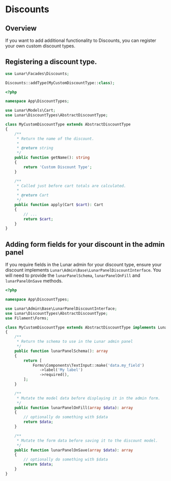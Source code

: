 
# Discounts

## Overview

If you want to add additional functionality to Discounts, you can register your own custom discount types.

## Registering a discount type.

```php
use Lunar\Facades\Discounts;

Discounts::addType(MyCustomDiscountType::class);
```


```php
<?php

namespace App\DiscountTypes;

use Lunar\Models\Cart;
use Lunar\DiscountTypes\AbstractDiscountType;

class MyCustomDiscountType extends AbstractDiscountType
{
    /**
     * Return the name of the discount.
     *
     * @return string
     */
    public function getName(): string
    {
        return 'Custom Discount Type';
    }

    /**
     * Called just before cart totals are calculated.
     *
     * @return Cart
     */
    public function apply(Cart $cart): Cart
    {
        // ...
        return $cart;
    }
}
```


## Adding form fields for your discount in the admin panel

If you require fields in the Lunar admin for your discount type, ensure your discount implements `Lunar\Admin\Base\LunarPanelDiscountInterface`. You will need to provide the `lunarPanelSchema`, `lunarPanelOnFill` and `lunarPanelOnSave` methods.

```php
<?php

namespace App\DiscountTypes;

use Lunar\Admin\Base\LunarPanelDiscountInterface;
use Lunar\DiscountTypes\AbstractDiscountType;
use Filament\Forms;

class MyCustomDiscountType extends AbstractDiscountType implements LunarPanelDiscountInterface
{
    /**
     * Return the schema to use in the Lunar admin panel
     */
    public function lunarPanelSchema(): array
    {
        return [
            Forms\Components\TextInput::make('data.my_field')
               ->label('My label')
               ->required(),
        ];
    }

    /**
     * Mutate the model data before displaying it in the admin form.
     */
    public function lunarPanelOnFill(array $data): array
    {
        // optionally do something with $data
        return $data;
    }

    /**
     * Mutate the form data before saving it to the discount model.
     */
    public function lunarPanelOnSave(array $data): array
    {
        // optionally do something with $data
        return $data;
    }
}
```
